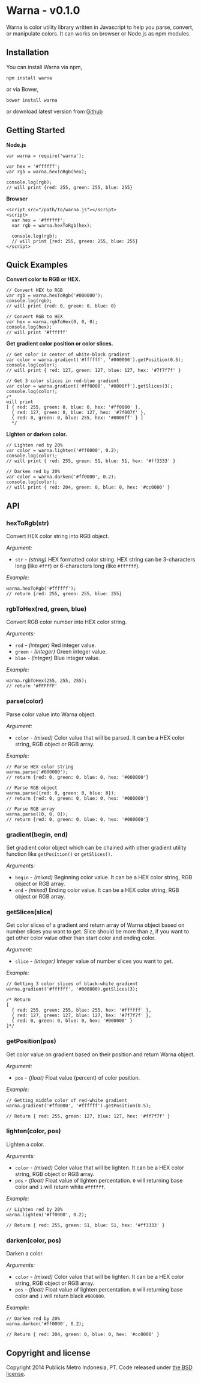 # Warna - v0.1.0

Warna is color utility library written in Javascript
to help you parse, convert, or manipulate colors.
It can works on browser or Node.js as npm modules.

## Installation

You can install Warna via npm,

```
npm install warna
```

or via Bower,

```
bower install warna
```

or download latest version from [Github](https://github.com/publicis-indonesia/warna/releases)

## Getting Started

**Node.js**

```
var warna = require('warna');

var hex = '#ffffff';
var rgb = warna.hexToRgb(hex);

console.log(rgb);
// will print {red: 255, green: 255, blue: 255}
```

**Browser**

```
<script src="/path/to/warna.js"></script>
<script>
  var hex = '#ffffff';
  var rgb = warna.hexToRgb(hex);
  
  console.log(rgb);
  // will print {red: 255, green: 255, blue: 255}
</script>
```

## Quick Examples

__Convert color to RGB or HEX.__

```
// Convert HEX to RGB
var rgb = warna.hexToRgb('#000000');
console.log(rgb); 
// will print {red: 0, green: 0, blue: 0}

// Convert RGB to HEX
var hex = warna.rgbToHex(0, 0, 0);
console.log(hex); 
// will print '#ffffff'
```

__Get gradient color position or color slices.__

```
// Get color in center of white-black gradient
var color = warna.gradient('#ffffff', '#000000').getPosition(0.5);
console.log(color); 
// will print { red: 127, green: 127, blue: 127, hex: '#7f7f7f' }

// Get 3 color slices in red-blue gradient
var color = warna.gradient('#ff0000', '#0000ff').getSlices(3);
console.log(color);
/* 
will print
[ { red: 255, green: 0, blue: 0, hex: '#ff0000' },
  { red: 127, green: 0, blue: 127, hex: '#7f007f' },
  { red: 0, green: 0, blue: 255, hex: '#0000ff' } ]
  */
```

__Lighten or darken color.__

```
// Lighten red by 20%
var color = warna.lighten('#ff0000', 0.2);
console.log(color); 
// will print { red: 255, green: 51, blue: 51, hex: '#ff3333' }

// Darken red by 20%
var color = warna.darken('#ff0000', 0.2);
console.log(color); 
// will print { red: 204, green: 0, blue: 0, hex: '#cc0000' }
```

## API

### hexToRgb(str)

Convert HEX color string into RGB object.

_Argument:_

* `str` - _(string)_ HEX formatted color string. HEX string can be 3-characters long (like `#fff`) or 6-characters long (like `#ffffff`).

_Example:_

```
warna.hexToRgb('#ffffff');
// return {red: 255, green: 255, blue: 255}
```

### rgbToHex(red, green, blue)

Convert RGB color number into HEX color string.

_Arguments:_

* `red` - _(integer)_ Red integer value.
* `green` - _(integer)_ Green integer value.
* `blue` - _(integer)_ Blue integer value.

_Example:_

```
warna.rgbToHex(255, 255, 255);
// return '#FFFFFF'
```

### parse(color)

Parse color value into Warna object.

_Argument:_

* `color` - _(mixed)_ Color value that will be parsed. It can be a HEX color string, RGB object or RGB array.

_Example:_

```
// Parse HEX color string
warna.parse('#000000');
// return {red: 0, green: 0, blue: 0, hex: '#000000'}

// Parse RGB object
warna.parse({red: 0, green: 0, blue: 0});
// return {red: 0, green: 0, blue: 0, hex: '#000000'}

// Parse RGB array
warna.parse([0, 0, 0]);
// return {red: 0, green: 0, blue: 0, hex: '#000000'}
```

### gradient(begin, end)

Set gradient color object which can be chained with other gradient utility function like `getPosition()` or `getSlices()`.

_Arguments:_

* `begin` - _(mixed)_ Beginning color value. It can be a HEX color string, RGB object or RGB array.
* `end` - _(mixed)_ Ending color value. It can be a HEX color string, RGB object or RGB array.

### getSlices(slice)

Get color slices of a gradient and return array of Warna object based on number slices you want to get. Slice should be more than `2`, if you want to get other color value other than start color and ending color.

_Argument:_

* `slice` - _(integer)_ Integer value of number slices you want to get.

_Example:_

```
// Getting 3 color slices of black-white gradient
warna.gradient('#ffffff', '#000000).getSlices(3);

/* Return
[ 
  { red: 255, green: 255, blue: 255, hex: '#ffffff' },
  { red: 127, green: 127, blue: 127, hex: '#7f7f7f' },
  { red: 0, green: 0, blue: 0, hex: '#000000' } 
]*/
```

### getPosition(pos)

Get color value on gradient based on their position and return Warna object.

_Argument:_

* `pos` - _(float)_ Float value (percent) of color position.

_Example:_

```
// Getting middle color of red-white gradient
warna.gradient('#ff0000', '#ffffff').getPosition(0.5);

// Return { red: 255, green: 127, blue: 127, hex: '#ff7f7f' }
```

### lighten(color, pos)

Lighten a color.

_Arguments:_

* `color` - _(mixed)_ Color value that will be lighten. It can be a HEX color string, RGB object or RGB array.
* `pos` - _(float)_ Float value of lighten percentation. `0` will returning base color and `1` will return white `#ffffff`.

_Example:_

```
// Lighten red by 20%
warna.lighten('#ff0000', 0.2);

// Return { red: 255, green: 51, blue: 51, hex: '#ff3333' }
```

### darken(color, pos)

Darken a color.

_Arguments:_

* `color` - _(mixed)_ Color value that will be lighten. It can be a HEX color string, RGB object or RGB array.
* `pos` - _(float)_ Float value of lighten percentation. `0` will returning base color and `1` will return black `#000000`.

_Example:_

```
// Darken red by 20%
warna.darken('#ff0000', 0.2);

// Return { red: 204, green: 0, blue: 0, hex: '#cc0000' }
```

## Copyright and license

Copyright 2014 Publicis Metro Indonesia, PT. Code released under [the BSD license](LICENSE).

